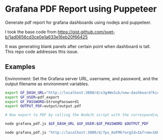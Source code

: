 # Grafana PDF Report using Puppeteer

Generate pdf report for grafana dashboards using nodejs and puppeteer.

I took the base code from 
https://gist.github.com/svet-b/1ad0656cd3ce0e1a633e16eb20f66425

It was generating blank panels after certain point when dashboard is tall. This repo code addresses this issue.

## Examples
Environment: Set the Grafana server URL, username, and password, and the output filename as environment variables.

``` sh
export GF_DASH_URL="http://localhost:3000/d/x3g4Wx5ik/new-dashboard?kiosk"
export GF_USER=pdf_export
export GF_PASSWORD=StrongPassword1
export OUTPUT_PDF=output/output.pdf

# Now export to PDF by calling the NodeJS script with the corresponding arguments:

node grafana_pdf.js $GF_DASH_URL $GF_USER:$GF_PASSWORD $OUTPUT_PDF

node grafana_pdf.js "http://localhost:3000/d/7ps_KoFMk?orgId=1&from=1602513421982&to=1602513601734" admin:admin output/grafana_dash.pdf

```
